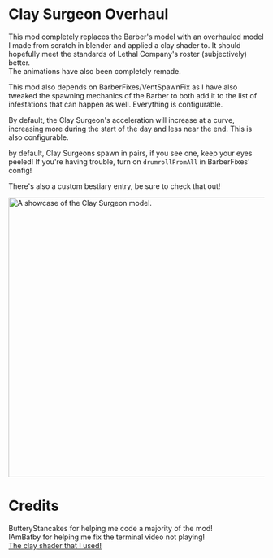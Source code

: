 
# Clay Surgeon Overhaul

This mod completely replaces the Barber's model with an overhauled model I made from scratch in blender and applied a clay shader to. It should hopefully meet the standards of Lethal Company's roster (subjectively) better. \
The animations have also been completely remade.

This mod also depends on BarberFixes/VentSpawnFix as I have also tweaked the spawning mechanics of the Barber to both add it to the list of infestations that can happen as well.
Everything is configurable. 

By default, the Clay Surgeon's acceleration will increase at a curve, increasing more during the start of the day and less near the end. This is also configurable.

by default, Clay Surgeons spawn in pairs, if you see one, keep your eyes peeled! If you're having trouble, turn on ``drumrollFromAll`` in BarberFixes' config!

There's also a custom bestiary entry, be sure to check that out!

<img title="Clay Surgeon" alt="A showcase of the Clay Surgeon model." src="https://i.imgur.com/K4iYz16.png" width="550">


# Credits

ButteryStancakes for helping me code a majority of the mod! \
IAmBatby for helping me fix the terminal video not playing! \
[The clay shader that I used!](https://blendswap.com/blend/29812)
